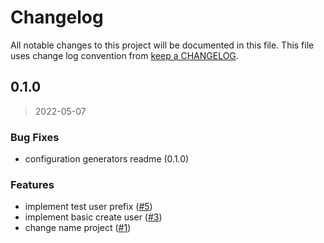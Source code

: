 # Changelog

All notable changes to this project will be documented in this file. This file uses change log convention from [keep a CHANGELOG](http://keepachangelog.com/en/0.3.0/).

<a name="0.1.0"></a>

## 0.1.0

> 2022-05-07

### Bug Fixes

- configuration generators readme (0.1.0)

### Features

- implement test user prefix ([#5](https://github.com/hadenlabs/terraform-aws-iam-system-user/issues/5))
- implement basic create user ([#3](https://github.com/hadenlabs/terraform-aws-iam-system-user/issues/3))
- change name project ([#1](https://github.com/hadenlabs/terraform-aws-iam-system-user/issues/1))

